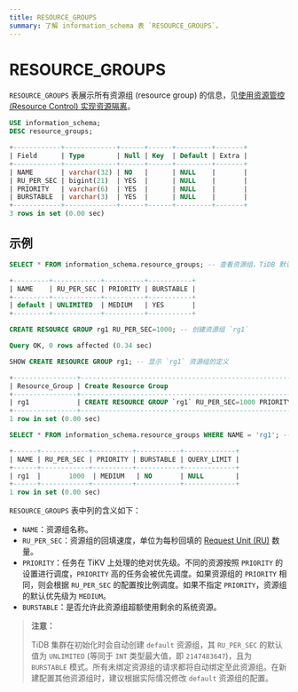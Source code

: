 ```yaml
---
title: RESOURCE_GROUPS
summary: 了解 information_schema 表 `RESOURCE_GROUPS`。
---
```


# RESOURCE_GROUPS

`RESOURCE_GROUPS` 表展示所有资源组 (resource group) 的信息，见[使用资源管控 (Resource Control) 实现资源隔离](/tidb-resource-control.md)。

```sql
USE information_schema;
DESC resource_groups;
```

```sql
+------------+-------------+------+------+---------+-------+
| Field      | Type        | Null | Key  | Default | Extra |
+------------+-------------+------+------+---------+-------+
| NAME       | varchar(32) | NO   |      | NULL    |       |
| RU_PER_SEC | bigint(21)  | YES  |      | NULL    |       |
| PRIORITY   | varchar(6)  | YES  |      | NULL    |       |
| BURSTABLE  | varchar(3)  | YES  |      | NULL    |       |
+------------+-------------+------+------+---------+-------+
3 rows in set (0.00 sec)
```

## 示例

```sql
SELECT * FROM information_schema.resource_groups; -- 查看资源组，TiDB 默认预置 `default` 资源组
```

```sql
+---------+------------+----------+-----------+
| NAME    | RU_PER_SEC | PRIORITY | BURSTABLE |
+---------+------------+----------+-----------+
| default | UNLIMITED  | MEDIUM   | YES       |
+---------+------------+----------+-----------+
```

```sql
CREATE RESOURCE GROUP rg1 RU_PER_SEC=1000; -- 创建资源组 `rg1`
```

```sql
Query OK, 0 rows affected (0.34 sec)
```

```sql
SHOW CREATE RESOURCE GROUP rg1; -- 显示 `rg1` 资源组的定义
```

```sql
+----------------+---------------------------------------------------------------+
| Resource_Group | Create Resource Group                                         |
+----------------+---------------------------------------------------------------+
| rg1            | CREATE RESOURCE GROUP `rg1` RU_PER_SEC=1000 PRIORITY="MEDIUM" |
+----------------+---------------------------------------------------------------+
1 row in set (0.00 sec)
```

```sql
SELECT * FROM information_schema.resource_groups WHERE NAME = 'rg1'; -- 查看资源组 `rg1`
```

```sql
+------+------------+----------+-----------+-------------+
| NAME | RU_PER_SEC | PRIORITY | BURSTABLE | QUERY_LIMIT |
+------+------------+----------+-----------+-------------+
| rg1  |       1000  | MEDIUM   | NO       | NULL        |
+------+------------+----------+-----------+-------------+
1 row in set (0.00 sec)
```

`RESOURCE_GROUPS` 表中列的含义如下：

* `NAME`：资源组名称。
* `RU_PER_SEC`：资源组的回填速度，单位为每秒回填的 [Request Unit (RU)](/tidb-resource-control.md#什么是-request-unit-ru) 数量。
* `PRIORITY`：任务在 TiKV 上处理的绝对优先级。不同的资源按照 `PRIORITY` 的设置进行调度，`PRIORITY` 高的任务会被优先调度。如果资源组的 `PRIORITY` 相同，则会根据 `RU_PER_SEC` 的配置按比例调度。如果不指定 `PRIORITY`，资源组的默认优先级为 `MEDIUM`。
* `BURSTABLE`：是否允许此资源组超额使用剩余的系统资源。

> **注意：**
>
> TiDB 集群在初始化时会自动创建 `default` 资源组，其 `RU_PER_SEC` 的默认值为 `UNLIMITED` (等同于 `INT` 类型最大值，即 `2147483647`)，且为 `BURSTABLE` 模式。所有未绑定资源组的请求都将自动绑定至此资源组。在新建配置其他资源组时，建议根据实际情况修改 `default` 资源组的配置。
